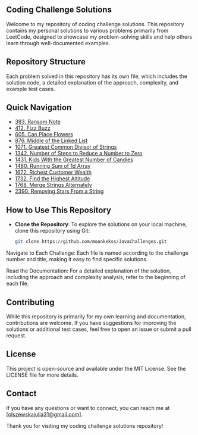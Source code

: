 ## Coding Challenge Solutions

Welcome to my repository of coding challenge solutions. This repository contains my personal solutions to various problems primarily from LeetCode, designed to showcase my problem-solving skills and help others learn through well-documented examples.

## Repository Structure

Each problem solved in this repository has its own file, which includes the solution code, a detailed explanation of the approach, complexity, and example test cases.

## Quick Navigation

- [383. Ransom Note](/383_Ransom_Note.java)
- [412. Fizz Buzz](/412_Fizz_Buzz.java)
- [605. Can Place Flowers](/605_Can_Place_Flowers.java)
- [876. Middle of the Linked List](/876_Middle_of_the_Linked_List.java)
- [1071. Greatest Common Divisor of Strings](/1071_Greatest_Common_Divisor_of_Strings.java)
- [1342. Number of Steps to Reduce a Number to Zero](/1342_Number_of_Steps_to_Reduce_a_Number_to_Zero.java)
- [1431. Kids With the Greatest Number of Candies](/1431_Kids_With_the_Greatest_Number_of_Candies.java)
- [1480. Running Sum of 1d Array](/1480_Running_Sum_of_1d_Array.java)
- [1672. Richest Customer Wealth](/1672_Richest_Customer_Wealth.java)
- [1732. Find the Highest Altitude](/1732_Find_the_Highest_Altitude.java)
- [1768. Merge Strings Alternately](/1768_Merge_Strings_Alternately.java)
- [2390. Removing Stars From a String](/2390_Removing_Stars_From__a_String.java)

## How to Use This Repository

- **Clone the Repository**: To explore the solutions on your local machine, clone this repository using Git:
  ```bash
  git clone https://github.com/moonkekss/JavaChallenges.git
  ```

Navigate to Each Challenge: Each file is named according to the challenge number and title, making it easy to find specific solutions.

Read the Documentation: For a detailed explanation of the solution, including the approach and complexity analysis, refer to the beginning of each file.

## Contributing

While this repository is primarily for my own learning and documentation, contributions are welcome. If you have suggestions for improving the solutions or additional test cases, feel free to open an issue or submit a pull request.

## License

This project is open-source and available under the MIT License. See the LICENSE file for more details.

## Contact

If you have any questions or want to connect, you can reach me at [olszewskajulia31@gmail.com].

Thank you for visiting my coding challenge solutions repository!
